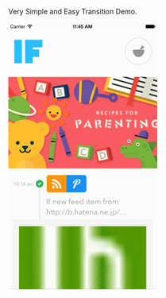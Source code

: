 
Very Simple and Easy Transition Demo.

![Demo GIF Animation](https://raw.githubusercontent.com/entotsu/BlurFlipTransition-Demo/master/demo.gif "Demo GIF Animation")
